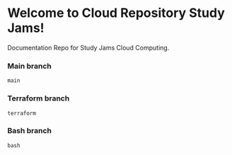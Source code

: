 # Welcome to Cloud Repository Study Jams!
Documentation Repo for Study Jams Cloud Computing.

### Main branch
```
main
```

### Terraform branch
```
terraform
```

### Bash branch

```
bash
```
